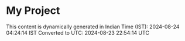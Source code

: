 # My Project

This content is dynamically generated in Indian Time (IST): 2024-08-24 04:24:14 IST
Converted to UTC: 2024-08-23 22:54:14 UTC
